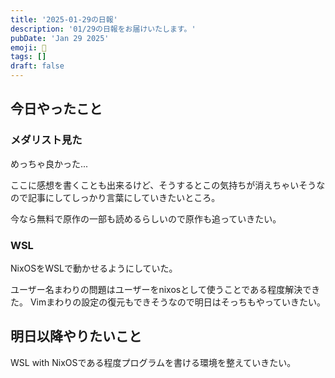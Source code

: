 ```yaml
---
title: '2025-01-29の日報'
description: '01/29の日報をお届けいたします。'
pubDate: 'Jan 29 2025'
emoji: 🦊
tags: []
draft: false
---
```


## 今日やったこと

### メダリスト見た

めっちゃ良かった...

ここに感想を書くことも出来るけど、そうするとこの気持ちが消えちゃいそうなので記事にしてしっかり言葉にしていきたいところ。

今なら無料で原作の一部も読めるらしいので原作も追っていきたい。

### WSL

NixOSをWSLで動かせるようにしていた。

ユーザー名まわりの問題はユーザーをnixosとして使うことである程度解決できた。
Vimまわりの設定の復元もできそうなので明日はそっちもやっていきたい。

## 明日以降やりたいこと

WSL with NixOSである程度プログラムを書ける環境を整えていきたい。
